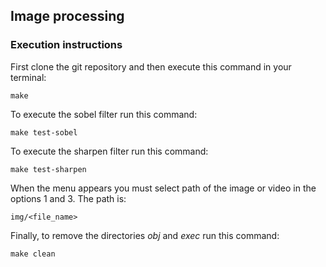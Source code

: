 ## Image processing

### Execution instructions 
First clone the git repository and then execute this command in your terminal: 
```shell
make
```

To execute the sobel filter run this command:
```shell
make test-sobel
```

To execute the sharpen filter run this command:
```shell
make test-sharpen
```

When the menu appears you must select path of the image or video in the options 1 and 3. The path is:
```shell
img/<file_name>
```

Finally, to remove the directories *obj* and *exec* run this command:
```shell
make clean
```
